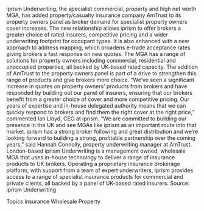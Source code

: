 iprism Underwriting, the specialist commercial, property and high net worth MGA, has added property/casualty insurance company AmTrust to its property owners panel as broker demand for specialist property owners cover increases.
The new relationship allows iprism to offer brokers a greater choice of rated insurers, competitive pricing and a wider underwriting footprint for occupant types.  It is also enhanced with a new approach to address mapping, which broadens e-trade acceptance rates giving brokers a fast response on new quotes.
The MGA has a range of solutions for property owners including commercial, residential and unoccupied properties, all backed by UK-based rated capacity.  The addition of AmTrust to the property owners panel is part of a drive to strengthen this range of products and give brokers more choice.
“We’ve seen a significant increase in quotes on property owners’ products from brokers and have responded by building out our panel of insurers, ensuring that our brokers benefit from a greater choice of cover and more competitive pricing. Our years of expertise and in-house delegated authority means that we can quickly respond to brokers and find them the right cover at the right price,” commented Ian Lloyd, CEO at iprism.
“We are committed to building our presence in the UK and see MGAs like iprism as an important route into that market.  iprism has a strong broker following and great distribution and we’re looking forward to building a strong, profitable partnership over the coming years,” said Hannah Connolly, property underwriting manager at AmTrust.
London-based iprism Underwriting is a management owned, wholesale MGA that uses in-house technology to deliver a range of insurance products to UK brokers. Operating a proprietary insurance brokerage platform, with support from a team of expert underwriters, iprism provides access to a range of specialist insurance products for commercial and private clients, all backed by a panel of UK-based rated insurers.
Source: iprism Underwriting

Topics
Insurance Wholesale
Property
